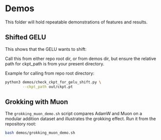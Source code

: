 # Demos

This folder will hold repeatable demonstrations of features and results.

## Shifted GELU

This shows that the GELU wants to shift:


Call this from either repo root dir, or from demos dir, but ensure the relative
path for ckpt_path is from your present directory.

Example for calling from repo root directory:

```bash
python3 demos/check_ckpt_for_gelu_shift.py \
        --ckpt_path out/ckpt.pt
```

## Grokking with Muon

The `grokking_muon_demo.sh` script compares AdamW and Muon on a modular addition
dataset and illustrates the grokking effect.
Run it from the repository root:

```bash
bash demos/grokking_muon_demo.sh
```
